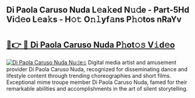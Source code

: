 ## Di Paola Caruso Nuda L𝚎a𝚔ed N𝚞𝚍e - Part-5Hd Vi𝚍𝚎o L𝚎a𝚔s - H𝚘𝚝 O𝚗𝚕yf𝚊ns P𝚑𝚘tos nRaYv

# <h2><a href="http://kfbsdh3.oniu.top/?m=Di+Paola+Caruso+Nuda">🔗👉 🔴 Di Paola Caruso Nuda P𝚑ot𝚘𝚜 V𝚒d𝚎o</a></h2>

[![Di Paola Caruso Nuda Nu𝚍e𝚜](https://i.imgur.com/0qMVB7G.gif)](http://kfbsdh3.oniu.top/?m=Di+Paola+Caruso+Nuda)
Digital media artist and amusement provider Di Paola Caruso Nuda, recognized for disseminating dance and lifestyle content through trending choreographies and short films. Exceptional mime troupe member Di Paola Caruso Nuda, famed for their remarkable abilities and accomplishments in the art of silent storytelling.  
